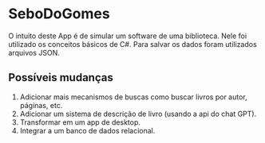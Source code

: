 # SeboDoGomes
O intuito deste App é de simular um software de uma biblioteca. Nele foi utilizado os conceitos básicos de C#. Para salvar os dados foram utilizados arquivos JSON.

## Possíveis mudanças
1. Adicionar mais mecanismos de buscas como buscar livros por autor, páginas, etc.
2. Adicionar um sistema de descrição  de livro (usando a api do chat GPT).
3. Transformar em um app de desktop.
4. Integrar a um banco de dados relacional.
